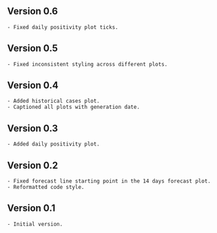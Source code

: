 Version 0.6
-----------
    - Fixed daily positivity plot ticks.

Version 0.5
-----------
    - Fixed inconsistent styling across different plots.

Version 0.4
-----------
    - Added historical cases plot.
    - Captioned all plots with generation date.

Version 0.3
-----------
    - Added daily positivity plot.

Version 0.2
-----------
    - Fixed forecast line starting point in the 14 days forecast plot.
    - Reformatted code style.

Version 0.1
-----------
    - Initial version.